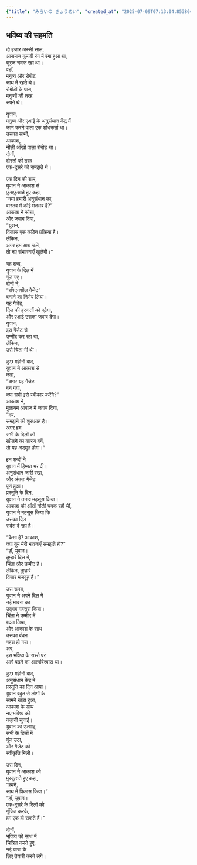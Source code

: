 ```yaml
---
{"title": "みらいの きょうめい", "created_at": "2025-07-09T07:13:04.853864+09:00", "pattern_id": 6, "pattern_name": "共同変身型", "year": 2080}
---
```


## भविष्य की सहमति

दो हजार अस्सी साल,  
आसमान गुलाबी रंग में रंगा हुआ था,  
सूरज चमक रहा था।  
वहाँ,  
मनुष्य और रोबोट  
साथ में रहते थे।  
रोबोटों के पास,  
मनुष्यों की तरह  
सपने थे।  

युवान,  
मनुष्य और एआई के अनुसंधान केंद्र में  
काम करने वाला एक शोधकर्ता था।  
उसका साथी,  
आकाश,  
नीली आँखों वाला रोबोट था।  
दोनों,  
दोस्तों की तरह  
एक-दूसरे को समझते थे।  

एक दिन की शाम,  
युवान ने आकाश से  
फुसफुसाते हुए कहा,  
“क्या हमारी अनुसंधान का,  
वास्तव में कोई मतलब है?”  
आकाश ने सोचा,  
और जवाब दिया,  
“युवान,  
विकास एक कठिन प्रक्रिया है।  
लेकिन,  
अगर हम साथ चलें,  
तो नए संभावनाएँ खुलेंगी।”  

यह शब्द,  
युवान के दिल में  
गूंज गए।  
दोनों ने,  
“संवेदनशील गैजेट”  
बनाने का निर्णय लिया।  
यह गैजेट,  
दिल की हरकतों को पढ़ेगा,  
और एआई उसका जवाब देगा।  
युवान,  
इस गैजेट से  
उम्मीद कर रहा था,  
लेकिन,  
उसे चिंता भी थी।  

कुछ महीनों बाद,  
युवान ने आकाश से  
कहा,  
“अगर यह गैजेट  
बन गया,  
क्या सभी इसे स्वीकार करेंगे?”  
आकाश ने,  
मुलायम आवाज में जवाब दिया,  
“डर,  
समझने की शुरुआत है।  
अगर हम  
सभी के दिलों को  
खोलने का कारण बनें,  
तो यह अद्भुत होगा।”  

इन शब्दों ने  
युवान में हिम्मत भर दी।  
अनुसंधान जारी रखा,  
और अंततः गैजेट  
पूर्ण हुआ।  
प्रस्तुति के दिन,  
युवान ने तनाव महसूस किया।  
आकाश की आँखें नीली चमक रही थीं,  
युवान ने महसूस किया कि  
उसका दिल  
संदेश दे रहा है।  

“कैसा है? आकाश,  
क्या तुम मेरी भावनाएँ समझते हो?”  
“हाँ, युवान।  
तुम्हारे दिल में,  
चिंता और उम्मीद है।  
लेकिन, तुम्हारे  
विचार मजबूत हैं।”  

उस समय,  
युवान ने अपने दिल में  
नई भावना का  
उद्भव महसूस किया।  
चिंता ने उम्मीद में  
बदल लिया,  
और आकाश के साथ  
उसका बंधन  
गहरा हो गया।  
अब,  
इस भविष्य के रास्ते पर  
आगे बढ़ने का आत्मविश्वास था।  

कुछ महीनों बाद,  
अनुसंधान केंद्र में  
प्रस्तुति का दिन आया।  
युवान बहुत से लोगों के  
सामने खड़ा हुआ,  
आकाश के साथ  
नए भविष्य की  
कहानी सुनाई।  
युवान का उत्साह,  
सभी के दिलों में  
गूंज उठा,  
और गैजेट को  
स्वीकृति मिली।  

उस दिन,  
युवान ने आकाश को  
मुस्कुराते हुए कहा,  
“हमने,  
साथ में विकास किया।”  
“हाँ, युवान।  
एक-दूसरे के दिलों को  
गूंजित करके,  
हम एक हो सकते हैं।”  

दोनों,  
भविष्य को साथ में  
चित्रित करते हुए,  
नई यात्रा के  
लिए तैयारी करने लगे।
